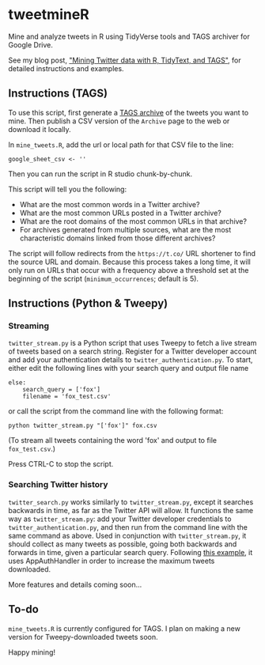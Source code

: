 # tweetmineR

Mine and analyze tweets in R using TidyVerse tools and TAGS archiver for Google Drive.

See my blog post, ["Mining Twitter data with R, TidyText, and TAGS"](http://pushpullfork.com/2017/02/mining-twitter-data-tidy-text-tags/), for detailed instructions and examples.

## Instructions (TAGS)

To use this script, first generate a [TAGS archive](https://tags.hawksey.info/) of the tweets you want to mine. Then publish a CSV version of the ```Archive``` page to the web or download it locally.

In ```mine_tweets.R```, add the url or local path for that CSV file to the line:

    google_sheet_csv <- ''

Then you can run the script in R studio chunk-by-chunk.

This script will tell you the following:

- What are the most common words in a Twitter archive?  
- What are the most common URLs posted in a Twitter archive?  
- What are the root domains of the most common URLs in that archive?  
- For archives generated from multiple sources, what are the most characteristic domains linked from those different archives?

The script will follow redirects from the ```https://t.co/``` URL shortener to find the source URL and domain. Because this process takes a long time, it will only run on URLs that occur with a frequency above a threshold set at the beginning of the script (```minimum_occurrences```; default is 5).

## Instructions (Python & Tweepy)

### Streaming

```twitter_stream.py``` is a Python script that uses Tweepy to fetch a live stream of tweets based on a search string. Register for a Twitter developer account and add your authentication details to ```twitter_authentication.py```. To start, either edit the following lines with your search query and output file name

```
else:
    search_query = ['fox']
    filename = 'fox_test.csv'
```

or call the script from the command line with the following format:

```python twitter_stream.py "['fox']" fox.csv```

(To stream all tweets containing the word 'fox' and output to file `fox_test.csv`.)

Press CTRL-C to stop the script.

### Searching Twitter history

```twitter_search.py``` works similarly to ```twitter_stream.py```, except it searches backwards in time, as far as the Twitter API will allow. It functions the same way as ```twitter_stream.py```: add your Twitter developer credentials to ```twitter_authentication.py```, and then run from the command line with the same command as above. Used in conjunction with ```twitter_stream.py```, it should collect as many tweets as possible, going both backwards and forwards in time, given a particular search query. Following [this example](https://www.karambelkar.info/2015/01/how-to-use-twitters-search-rest-api-most-effectively./), it uses AppAuthHandler in order to increase the maximum tweets downloaded.

More features and details coming soon...

## To-do

```mine_tweets.R``` is currently configured for TAGS. I plan on making a new version for Tweepy-downloaded tweets soon.

Happy mining!

